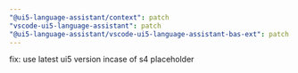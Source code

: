 ```yaml
---
"@ui5-language-assistant/context": patch
"vscode-ui5-language-assistant": patch
"@ui5-language-assistant/vscode-ui5-language-assistant-bas-ext": patch
---
```


fix: use latest ui5 version incase of s4 placeholder
